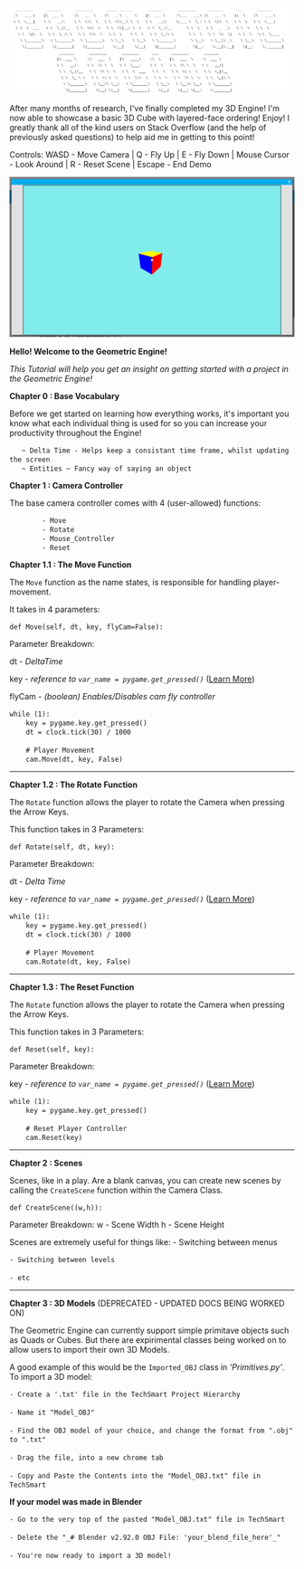![GeometricLogo](Images/GeometricEngineLogo.png)

After many months of research, I've finally completed my 3D Engine! I'm now able to showcase a basic 3D Cube with layered-face ordering! Enjoy! I greatly thank all of the kind users on Stack Overflow (and the help of previously asked questions) to help aid me in getting to this point!

Controls: WASD - Move Camera | Q - Fly Up | E - Fly Down | Mouse Cursor - Look Around | R - Reset Scene | Escape - End Demo

![Cube OBJ](Images/Cube.png)

**Hello! Welcome to the Geometric Engine!**

_This Tutorial will help you get an insight on getting started with a project in the Geometric Engine!_

**Chapter 0 : Base Vocabulary**

Before we get started on learning how everything works, it's important you know what each individual thing is used for
so you can increase your productivity throughout the Engine!

       ~ Delta Time - Helps keep a consistant time frame, whilst updating the screen
       ~ Entities ~ Fancy way of saying an object

**Chapter 1 : Camera Controller**

The base camera controller comes with 4 (user-allowed) functions:
            
            - Move
            - Rotate
            - Mouse_Controller
            - Reset

**Chapter 1.1 : The Move Function**

The `Move` function as the name states, is responsible for handling player-movement.

It takes in 4 parameters:

```
def Move(self, dt, key, flyCam=False):
```
Parameter Breakdown:

  dt - _DeltaTime_
  
  key - _reference to `var_name = pygame.get_pressed()`_ ([Learn More](https://www.pygame.org/docs/ref/key.html#pygame.key.get_pressed))
  
  flyCam - _(boolean) Enables/Disables cam fly controller_

```
while (1):
    key = pygame.key.get_pressed()
    dt = clock.tick(30) / 1000
    
    # Player Movement
    cam.Move(dt, key, False)
```
__________________________________________
**Chapter 1.2 : The Rotate Function**

The `Rotate` function allows the player to rotate the Camera when pressing the Arrow Keys.

This function takes in 3 Parameters:

```
def Rotate(self, dt, key):
```

Parameter Breakdown:
   
   dt - _Delta Time_
   
   key - _reference to `var_name = pygame.get_pressed()`_ ([Learn More](https://www.pygame.org/docs/ref/key.html#pygame.key.get_pressed))

```
while (1):
    key = pygame.key.get_pressed()
    dt = clock.tick(30) / 1000
    
    # Player Movement
    cam.Rotate(dt, key, False)
```
__________________________________________
**Chapter 1.3 : The Reset Function**

The `Rotate` function allows the player to rotate the Camera when pressing the Arrow Keys.

This function takes in 3 Parameters:

```
def Reset(self, key):
```

Parameter Breakdown:

   key - _reference to `var_name = pygame.get_pressed()`_ ([Learn More](https://www.pygame.org/docs/ref/key.html#pygame.key.get_pressed))

```
while (1):
    key = pygame.key.get_pressed()
    
    # Reset Player Controller
    cam.Reset(key)
```
__________________________________________
**Chapter 2 : Scenes**

Scenes, like in a play. Are a blank canvas, you can create new scenes by calling the `CreateScene` function within the Camera Class.

```
def CreateScene((w,h)):
```

Parameter Breakdown:
       w - Scene Width
       h - Scene Height

Scenes are extremely useful for things like:
    - Switching between menus
    
    - Switching between levels
    
    - etc
__________________________________________
**Chapter 3 : 3D Models** (DEPRECATED - UPDATED DOCS BEING WORKED ON)

The Geometric Engine can currently support simple primitave objects such as Quads or Cubes.
But there are expirimental classes being worked on to allow users to import their own 3D Models.

A good example of this would be the `Imported_OBJ` class in _'Primitives.py'_.
To import a 3D model:

    - Create a '.txt' file in the TechSmart Project Hierarchy
    
    - Name it "Model_OBJ"
    
    - Find the OBJ model of your choice, and change the format from ".obj" to ".txt"
    
    - Drag the file, into a new chrome tab
    
    - Copy and Paste the Contents into the "Model_OBJ.txt" file in TechSmart
    
   **If your model was made in Blender**
    
    - Go to the very top of the pasted "Model_OBJ.txt" file in TechSmart
    
    - Delete the "_# Blender v2.92.0 OBJ File: 'your_blend_file_here'_"
    
    - You're now ready to import a 3D model!
